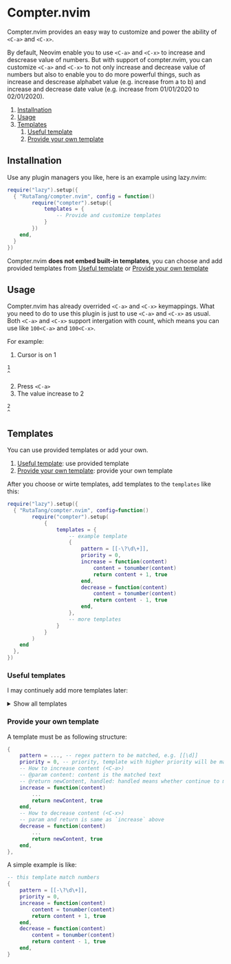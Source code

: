 # Compter.nvim

Compter.nvim provides an easy way to customize and power the ability of `<C-a>` and `<C-x>`. 

By default, Neovim enable you to use `<C-a>` and `<C-x>` to increase and descrease value of numbers. But with support of compter.nvim, you can customize `<C-a>` and `<C-x>` to not only increase and decrease value of numbers but also to enable you to do more powerful things, such as increase and descrease alphabet value (e.g. increase from a to b) and increase and decrease date value (e.g. increase from 01/01/2020 to 02/01/2020). 

1. [Installnation](#installnation)
2. [Usage](#usage)
3. [Templates](#templates)
    1. [Useful template](#useful-templates)
    2. [Provide your own template](#provide-your-own-template)


## Installnation

Use any plugin managers you like, here is an example using lazy.nvim:

```lua
require("lazy").setup({
  { "RutaTang/compter.nvim", config = function()
        require("compter").setup({
            templates = {
                -- Provide and customize templates
            }
        })
    end,
  }
})
```

Compter.nvim **does not embed built-in templates**, you can choose and add provided templates from [Useful template](#useful-templates) or [Provide your own template](#provide-your-own-template)

## Usage 

Compter.nvim has already overrided `<C-a>` and `<C-x>` keymappings. What you need to do to use this plugin is just to use `<C-a>` and `<C-x>` as usual. Both `<C-a>` and `<C-x>` support intergation with count, which means you can use like `100<C-a>` and `100<C-x>`.

For example:

1. Cursor is on 1

```
1
^
```

2. Press `<C-a>`
3. The value increase to 2

```
2
^
```

## Templates

You can use provided templates or add your own.

1. [Useful template](#useful-templates): use provided template
2. [Provide your own template](#provide-your-own-template): provide your own template

After you choose or wirte templates, add templates to the `templates` like this:

```lua
require("lazy").setup({
  { "RutaTang/compter.nvim", config=function()
        require("compter").setup(
            {
                templates = {
                    -- example template
                    {
                        pattern = [[-\?\d\+]],
                        priority = 0,
                        increase = function(content)
                            content = tonumber(content)
                            return content + 1, true
                        end,
                        decrease = function(content)
                            content = tonumber(content)
                            return content - 1, true
                        end,
                    },
                    -- more templates
                }      
            }
        )
    end
  },
})
```

### Useful templates

I may continuely add more templates later:

<details>
    <summary>Show all templates</summary>

1. For number:

```lua
{
    pattern = [[-\?\d\+]],
    priority = 0,
    increase = function(content)
        content = tonumber(content)
        return content + 1, true
    end,
    decrease = function(content)
        content = tonumber(content)
        return content - 1, true
    end,
}
```

2. For alphabet:

```lua
-- for lowercase alphabet
{
    pattern = [[\l]],
    priority = 0,
    increase = function(content)
        local ansiCode = string.byte(content) + 1
        if ansiCode > string.byte("z") then
            ansiCode = string.byte("a")
        end
        local char = string.char(ansiCode)
        return char, true
    end,
    decrease = function(content)
        local ansiCode = string.byte(content) - 1
        if ansiCode < string.byte("a") then
            ansiCode = string.byte("z")
        end
        local char = string.char(ansiCode)
        return char, true
    end,
}
```

```lua
-- for uppercase alphabet
{
    pattern = [[\u]],
    priority = 0,
    increase = function(content)
        local ansiCode = string.byte(content) + 1
        if ansiCode > string.byte("Z") then
            ansiCode = string.byte("A")
        end
        local char = string.char(ansiCode)
        return char, true
    end,
    decrease = function(content)
        local ansiCode = string.byte(content) - 1
        if ansiCode < string.byte("A") then
            ansiCode = string.byte("Z")
        end
        local char = string.char(ansiCode)
        return char, true
    end,
}
```

3. For date format, dd/mm/YYYY:

```lua
-- for date format: dd/mm/YYYY
{
    pattern = [[\d\{2}/\d\{2}/\d\{4}]],
    priority = 100,
    increase = function(content)
        local ts = vim.fn.strptime("%d/%m/%Y", content)
        if ts == 0 then
            return content, false
        else
            ts = ts + 24 * 60 * 60
            return vim.fn.strftime("%d/%m/%Y", ts), true
        end
    end,
    decrease = function(content)
        local ts = vim.fn.strptime("%d/%m/%Y", content)
        if ts == 0 then
            return content, false
        else
            ts = ts - 24 * 60 * 60
            return vim.fn.strftime("%d/%m/%Y", ts), true
        end
    end,
}
```

4. For emoji ⭐:

```lua
-- for emoji ⭐
{
    pattern = [[⭐\{1,5}]],
    priority = 0,
    increase = function(content)
        local l = #content / 3 + 1
        if l > 5 then
            l = 1
        end
        return string.rep("⭐", l), true
    end,
    decrease = function(content)
        local l = #content / 3 - 1
        if l < 1 then
            l = 5
        end
        return string.rep("⭐", l), true
    end,
}

```

5. For circle degree:

```lua
-- for circle degree
{
    pattern = [[\d\{1,3}°]],
    priority = 0,
    increase = function(content)
        local l = tonumber(content:sub(1, -3)) + 1
        if l >= 360 then
            l = 0
        end
        return string.format("%d°", l), true
    end,
    decrease = function(content)
        local l = tonumber(content:sub(1, -3)) - 1
        if l < 0 then
            l = 359
        end
        return string.format("%d°", l), true
    end,
}
```
</details>


### Provide your own template

A template must be as following structure:

```lua
{
    pattern = ..., -- regex pattern to be matched, e.g. [[\d]]
    priority = 0, -- priority, template with higher priority will be matched first
    -- How to increase content (<C-a>)
    -- @param content: content is the matched text
    -- @return newContent, handled: handled means whether continue to matche other templates 
    increase = function(content) 
        ...
        return newContent, true
    end,
    -- How to decrease content (<C-x>)
    -- param and return is same as `increase` above
    decrease = function(content)
        ...
        return newContent, true
    end,
},

```

A simple example is like:

```lua
-- this template match numbers
{
    pattern = [[-\?\d\+]],
    priority = 0,
    increase = function(content)
        content = tonumber(content)
        return content + 1, true
    end,
    decrease = function(content)
        content = tonumber(content)
        return content - 1, true
    end,
}
```


